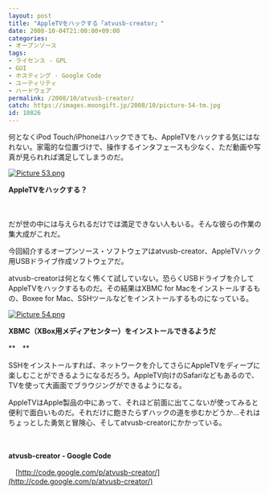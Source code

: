 ```yaml
---
layout: post
title: "AppleTVをハックする「atvusb-creator」"
date: 2008-10-04T21:00:00+09:00
categories:
- オープンソース
tags: 
- ライセンス - GPL
- GUI
- ホスティング - Google Code
- ユーティリティ
- ハードウェア
permalink: /2008/10/atvusb-creator/
catch: https://images.moongift.jp/2008/10/picture-54-tm.jpg
id: 10826
---
```

何となくiPod Touch/iPhoneはハックできても、AppleTVをハックする気にはなれない。家電的な位置づけで、操作するインタフェースも少なく、ただ動画や写真が見られれば満足してしまうのだ。

  

[![Picture 53.png](https://images.moongift.jp/2008/10/picture-53-tm.jpg)](https://images.moongift.jp/2008/10/picture-53.png)  
  
**AppleTVをハックする？**

  

　

  

だが世の中には与えられるだけでは満足できない人もいる。そんな彼らの作業の集大成がこれだ。

  

今回紹介するオープンソース・ソフトウェアはatvusb-creator、AppleTVハック用USBドライブ作成ソフトウェアだ。

  
  
<!--more-->  

atvusb-creatorは何となく怖くて試していない。恐らくUSBドライブを介してAppleTVをハックするものだ。その結果はXBMC for Macをインストールするもの、Boxee for Mac、SSHツールなどをインストールするものになっている。

  

[![Picture 54.png](https://images.moongift.jp/2008/10/picture-54-tm.jpg)](https://images.moongift.jp/2008/10/picture-54.png)  
  
**XBMC（XBox用メディアセンター）をインストールできるようだ**

  

**　**

  

SSHをインストールすれば、ネットワークを介してさらにAppleTVをディープに楽しむことができるようになるだろう。AppleTV向けのSafariなどもあるので、TVを使って大画面でブラウジングができるようになる。

  

AppleTVはApple製品の中にあって、それほど前面に出てこないが使ってみると便利で面白いものだ。それだけに飽きたらずハックの道を歩むかどうか…それはちょっとした勇気と冒険心、そしてatvusb-creatorにかかっている。

  

　

  

**atvusb-creator - Google Code**  
  
　[http://code.google.com/p/atvusb-creator/](http://code.google.com/p/atvusb-creator/)

  
